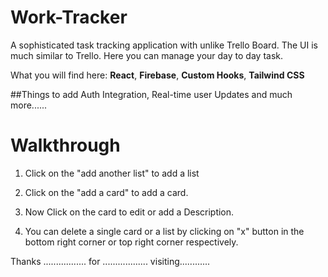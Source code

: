 # Work-Tracker
A sophisticated task tracking application with unlike Trello Board. The UI is much similar to Trello. Here you can manage your day to day task. 

What you will find here: **React**, **Firebase**, **Custom Hooks**, **Tailwind CSS**

##Things to add Auth Integration, Real-time user Updates and much more......

# Walkthrough

1. Click on the "add another list" to add a list

2. Click on the "add a card" to add a card.

3. Now Click on the card to edit or add a Description.

4. You can delete a single card or a list by clicking on "x" button in the bottom right corner or top right corner respectively.

Thanks ................. for .................. visiting............
